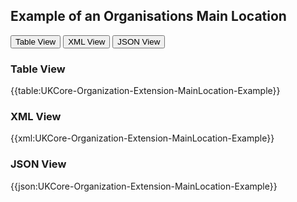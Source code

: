 ## Example of an Organisations Main Location 

<div class="tab">
 <button class="tablinks active" onclick="openTab(event, 'Table View')">Table View</button>
  <button class="tablinks" onclick="openTab(event, 'XML View')">XML View</button>
  <button class="tablinks" onclick="openTab(event, 'JSON View')">JSON View</button>
</div>
</div>


<div id="Table View" class="tabcontent" style="display:block">
  <h3>Table View</h3>
{{table:UKCore-Organization-Extension-MainLocation-Example}}
</div>

<div id="XML View" class="tabcontent">
  <h3>XML View</h3>
{{xml:UKCore-Organization-Extension-MainLocation-Example}}
</div>

<div id="JSON View" class="tabcontent">
  <h3>JSON View</h3>
{{json:UKCore-Organization-Extension-MainLocation-Example}}
</div>

<br/>